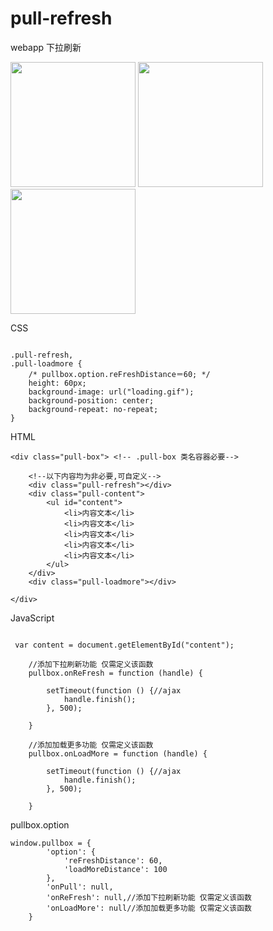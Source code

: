 # pull-refresh
webapp 下拉刷新


<img width="200" src="https://raw.githubusercontent.com/huaable/pull-refresh/master/Screenshot_2015-08-11-22-43-03.png"/>
<img width="200" src="https://raw.githubusercontent.com/huaable/pull-refresh/master/Screenshot_2015-08-11-22-43-13.png"/>
<img width="200" src="https://raw.githubusercontent.com/huaable/pull-refresh/master/Screenshot_2015-08-11-22-43-22.png"/>


CSS

```

.pull-refresh,
.pull-loadmore {
	/* pullbox.option.reFreshDistance＝60; */
	height: 60px;
	background-image: url("loading.gif");
	background-position: center;
	background-repeat: no-repeat;
}

```

HTML
```
<div class="pull-box"> <!-- .pull-box 类名容器必要-->

    <!--以下内容均为非必要,可自定义-->
    <div class="pull-refresh"></div>
    <div class="pull-content">
        <ul id="content">
            <li>内容文本</li>
            <li>内容文本</li>
            <li>内容文本</li>
            <li>内容文本</li>
            <li>内容文本</li>
        </ul>
    </div>
    <div class="pull-loadmore"></div>

</div>

```
JavaScript

```

 var content = document.getElementById("content");

    //添加下拉刷新功能 仅需定义该函数
    pullbox.onReFresh = function (handle) {
    
        setTimeout(function () {//ajax
            handle.finish();
        }, 500);

    }

    //添加加载更多功能 仅需定义该函数
    pullbox.onLoadMore = function (handle) {
    
        setTimeout(function () {//ajax
            handle.finish();
        }, 500);

    }

```

pullbox.option

```
window.pullbox = {
		'option': {
			'reFreshDistance': 60,
			'loadMoreDistance': 100
		},
		'onPull': null,
		'onReFresh': null,//添加下拉刷新功能 仅需定义该函数
		'onLoadMore': null//添加加载更多功能 仅需定义该函数
	}

```
